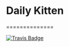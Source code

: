 # Daily Kitten
==============

[![Travis Badge](https://api.travis-ci.org/haotianz/daily-kitten.svg)](https://travis-ci.org/haotianz/daily-kitten)
